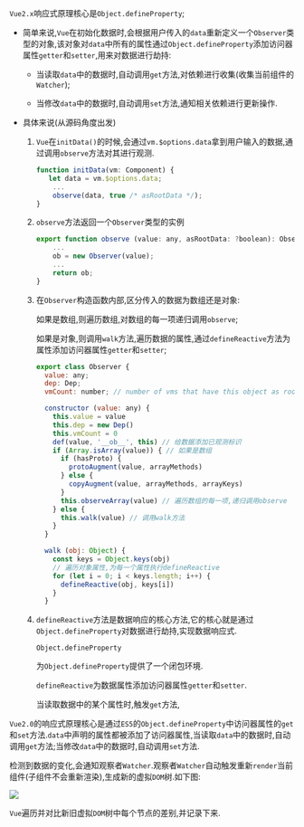 `Vue2.x`响应式原理核心是`Object.defineProperty`;

- 简单来说,`Vue`在初始化数据时,会根据用户传入的`data`重新定义一个`Observer`类型的对象,该对象对`data`中所有的属性通过`Object.defineProperty`添加访问器属性`getter`和`setter`,用来对数据进行劫持:

  - 当读取`data`中的数据时,自动调用`get`方法,对依赖进行收集(收集当前组件的`Watcher`);

  - 当修改`data`中的数据时,自动调用`set`方法,通知相关依赖进行更新操作.

- 具体来说(从源码角度出发)

  1. `Vue`在`initData()`的时候,会通过`vm.$options.data`拿到用户输入的数据,通过调用`observe`方法对其进行观测.

     ```js
     function initData(vm: Component) {
     	let data = vm.$options.data;
         ...
         observe(data, true /* asRootData */);
     }
     ```

  2. `observe`方法返回一个`Observer`类型的实例

     ```js
     export function observe (value: any, asRootData: ?boolean): Observer | void {
         ...
         ob = new Observer(value);
         ...
         return ob;
     }
     ```

  3. 在`Observer`构造函数内部,区分传入的数据为数组还是对象:

     如果是数组,则遍历数组,对数组的每一项递归调用`observe`;

     如果是对象,则调用`walk`方法,遍历数据的属性,通过`defineReactive`方法为属性添加访问器属性`getter`和`setter`;

     ```js
     export class Observer {
       value: any;
       dep: Dep;
       vmCount: number; // number of vms that have this object as root $data
     
       constructor (value: any) {
         this.value = value
         this.dep = new Dep()
         this.vmCount = 0
         def(value, '__ob__', this) // 给数据添加已观测标识
         if (Array.isArray(value)) { // 如果是数组
           if (hasProto) {
             protoAugment(value, arrayMethods)
           } else {
             copyAugment(value, arrayMethods, arrayKeys)
           }
           this.observeArray(value) // 遍历数组的每一项,递归调用observe
         } else {
           this.walk(value) // 调用walk方法
         }
       }
     
       walk (obj: Object) {
         const keys = Object.keys(obj)
         // 遍历对象属性,为每一个属性执行defineReactive
         for (let i = 0; i < keys.length; i++) {
           defineReactive(obj, keys[i])
         }
       }
     ```

     

  4. `defineReactive`方法是数据响应的核心方法,它的核心就是通过`Object.defineProperty`对数据进行劫持,实现数据响应式.

     `Object.defineProperty`

     

     

     为`Object.defineProperty`提供了一个闭包环境.

     `defineReactive`为数据属性添加访问器属性`getter`和`setter`.

     当读取数据中的某个属性时,触发`get`方法,





`Vue2.0`的响应式原理核心是通过`ES5`的`Object.defineProperty`中访问器属性的`get`和`set`方法.`data`中声明的属性都被添加了访问器属性,当读取`data`中的数据时,自动调用`get`方法;当修改`data`中的数据时,自动调用`set`方法.

检测到数据的变化,会通知观察者`Watcher`.观察者`Watcher`自动触发重新`render`当前组件(子组件不会重新渲染),生成新的虚拟`DOM`树.如下图:

![](https://gitee.com/ljf52007/note/raw/master/images/Vue/vue2.0%E5%93%8D%E5%BA%94%E5%BC%8F%E5%8E%9F%E7%90%861.png)

`Vue`遍历并对比新旧虚拟`DOM`树中每个节点的差别,并记录下来.

